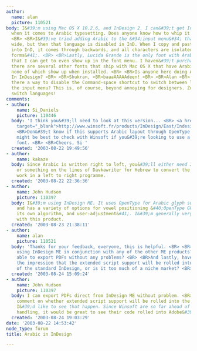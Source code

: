 ```yaml
---
author:
  name: alan
  picture: 110521
body: I&#39;m using Mac OS X 10.2.6, and InDesign 2. I can&#39;t get InD to behave
  when it comes to Arabic typesetting. Does anyone know how to whip it into shape?
  <BR> <BR>I&#39;ve tried adding Arabic to the &#34;input menu&#34; that is system
  wide, but then that language is disabled in InD. When I copy and paste Arabic text
  into InD, it comes through backwards, and all characters are isolated &#40;no connecting
  forms&#41;. <BR> <BR>Lastly, Lucida Grande is the only font with Arabic support
  that I can get to even show up in the font menu. I haven&#39;t purchased any, but
  there are several other fonts that ship with Mac OS X that have Arabic support,
  none of which show up when installed. <BR> <BR>Is anyone here doing Arabic typesetting?
  In InDesign? <BR> <BR>Shukran, <BR>baaaAAAAAdeen! <BR> <BR>Alan <BR> <BR>PS - is
  there a way to disable the Command-space shortcut to switch between languages in
  the input menu? This is, of course, beyond annoying for designers. Zoom in ... no!
  switch languages!
comments:
- author:
    name: Si_Daniels
    picture: 110446
  body: 'I think you&#39;ll need to look at this version... <BR> <a href="http://www.winsoft.fr/products/InDesign/East/Indesign.html"
    target="_blank">http://www.winsoft.fr/products/InDesign/East/Indesign.html</a>  <BR>
    <BR>Don&#39;t know if this supports Arabic layout through OpenType Layout or AAT,
    might be best to check with Winsoft if you&#39;re looking to use a specific exisiting
    font. <BR> <BR>Cheers, Si '
  created: '2003-08-22 19:49:56'
- author:
    name: kakaze
  body: Since Arabic is written right to left, you&#39;ll either need InDesign ME
    or something on the lines of Davkawriter for Hebrew to convert the writing to
    work in a left to right programme.
  created: '2003-08-22 22:36:36'
- author:
    name: John Hudson
    picture: 110397
  body: I&#39;m using InDesign ME. It uses OpenType for Arabic glyph substitution,
    and has a variety of options for vowel positioning &#40;OpenType GPOS, blind positioning,
    its own algorithm, and user-adjustment&#41;. I&#39;m generally very impressed
    with this product.
  created: '2003-08-23 21:38:11'
- author:
    name: alan
    picture: 110521
  body: 'Thanks for your feedback, everyone, this is helpful. <BR> <BR>John: are you
    using InDesign ME in conjunction with any of the other ME products? or are you
    able to export PDFs without any problems? <BR> <BR>And lastly, have you gotten
    the impression that the extended script support will be rolled into a future release
    of the standard InDesign, or is it too much of a niche market? <BR> <BR>Thanks!'
  created: '2003-08-24 15:09:24'
- author:
    name: John Hudson
    picture: 110397
  body: I can export PDFs direct from InDesign ME without problem. <BR> <BR>I can&#39;t
    comment on whether extended script support will be rolled into the regular InDesign.
    I&#39;d like to see that happen. Since Winsoft are so far ahead of Adobe on GPOS
    handling, it would be great to see their code rolled into Adobe&#39;s layout engine.
  created: '2003-08-24 19:03:29'
date: '2003-08-22 14:53:42'
node_type: forum
title: Arabic in InDesign

---
```

